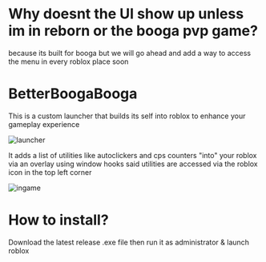 # Why doesnt the UI show up unless im in reborn or the booga pvp game?
because its built for booga but we will go ahead and add a way to access the menu in every roblox place soon

# BetterBoogaBooga

This is a custom launcher that builds its self into roblox to enhance your gameplay experience

![launcher](https://i.imgur.com/vs7SHFe.png)

It adds a list of utilities like autoclickers and cps counters "into" your roblox via an overlay using window hooks
said utilities are accessed via the roblox icon in the top left corner

![ingame](https://i.imgur.com/svsKL0v.png)

# How to install?
Download the latest release .exe file then run it as administrator & launch roblox
